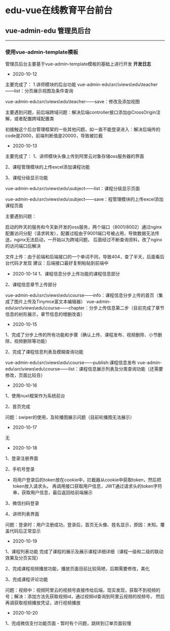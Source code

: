 # edu-vue在线教育平台前台
## vue-admin-edu 管理员后台
--------------------

### 使用vue-admin-template模板
管理员后台主要基于vue-admin-template模板的基础上进行开发
**开发日志**
- 2020-10-12

主要完成了：
1.讲师模块的后台功能
vue-admin-edu\src\views\edu\teacher——list：分页展示视图及条件查询

vue-admin-edu\src\views\edu\teacher——save：修改及添加视图

主要遇到问题，前后端跨域问题：解决后端controller接口添加@CrossOrigin注解，或者配置跨域配置类

初接触这个后台管理框架的一些其他问题，如一直不能登录进入：解决后端传的code是2000，前端判断值是20000，导致被拦截

- 2020-10-13

主要完成了：
1、讲师模块头像上传到阿里云对象存储oss服务器的界面

2、课程管理模块的上传excel添加课程功能

3、课程分级显示功能

vue-admin-edu\src\views\edu\subject——list：课程分级显示页面

vue-admin-edu\src\views\edu\subject——save：程管理模块的上传excel添加课程页面

主要遇到问题：

启动的昨天的服务和今天新开发的oss服务，两个端口（8001/8002）通过nginx配置访问分配（请求转发），配置过程由于9001端口号被占用，导致数据无法传送，nginx无法启动，一开始以为跨域问题，
后面经过不断查询资料，改了nginx的访问端口后解决

文件上传：由于前端和后端接口的一个单词不同，导致404，查了半天，后面看后台代码才发现
建议：后端接口最好复制粘贴到前端中


- 2020-10-14
1、课程信息分步上传功能的课程信息部分

2、课程信息章节上传部分

vue-admin-edu\src\views\edu\course——info：课程信息分步上传的首页（集成了图片上传及Tinymce富文本编辑器）
vue-admin-edu\src\views\edu\course——chapter：分步上传信息第二步（目前完成了章节信息的树形展示，章节信息的增删改查）

- 2020-10-15

1、完成了分步上传的所有功能和步骤（确认上传、课程发布、视频删除、小节删除，视频删除等功能）

2、完成了课程信息列表及模糊查询功能

vue-admin-edu\src\views\edu\course——publish:课程信息发布
vue-admin-edu\src\views\edu\course——list：课程信息展示列表及分类查询功能（还需要修改，页面比较丑）

- 2020-10-16

1、使用nuxt框架作为系统前台

2、首页完成

问题：swiper的使用，及轮播图展示问题（目前轮播图无法展示）


- 2020-10-17

无

- 2020-10-18

1、登录注册界面

2、手机号登录

 - 将用户登录后的token放在cookie中，拦截器从cookie中获取token，然后把token放入请求头。
 再调用接口获取用户信息，JWT通过请求头的token字符串，获取用户信息，最后返回给前端展示

3、微信扫码登录


4、讲师列表界面

问题：登录时：用户注册成功，登录后，首页无头像、姓名显示，原因：未知。覆盖代码后正常显示

- 2020-10-19

1、课程列表功能
    完成了课程的展示及展示课程详细详细（课程一级和二级的联动效果及分页实现）
    
2、完成课程视频播放功能，播放页面目前比较简陋，后期需要修改，美化

3、完成课程评论功能

问题：视频中：视频阿里云的视频号直接传给后端，现实发现，获取不到视频的号；解决：添加方法先获取视频id，通过视频id查询到阿里云视频的视频号，
然后再调获取视频播放凭证，进行视频播放

- 2020-10-20

1、完成微信支付功能页面
    - 暂时有个问题，跳转到订单页面较慢
    